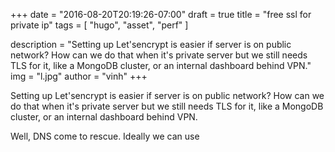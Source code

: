 +++
date = "2016-08-20T20:19:26-07:00"
draft = true
title = "free ssl for private ip"
tags = [ "hugo", "asset", "perf" ]

description = "Setting up Let'sencrypt is easier if server is on public network? How can we do that when it's private server but we still needs TLS for it, like a MongoDB cluster, or an internal dashboard behind VPN."
img = "l.jpg"
author = "vinh"
+++

Setting up Let'sencrypt is easier if server is on public network? How
can we do that when it's private server but we still needs TLS for it,
like a MongoDB cluster, or an internal dashboard behind VPN.

Well, DNS come to rescue. Ideally we can use 
